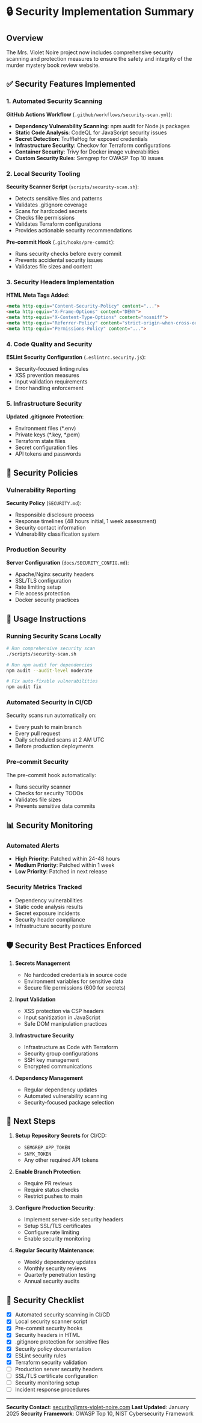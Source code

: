 # 🔒 Security Implementation Summary

## Overview

The Mrs. Violet Noire project now includes comprehensive security scanning and protection measures to ensure the safety and integrity of the murder mystery book review website.

## ✅ Security Features Implemented

### 1. Automated Security Scanning

**GitHub Actions Workflow** (`.github/workflows/security-scan.yml`):
- **Dependency Vulnerability Scanning**: npm audit for Node.js packages
- **Static Code Analysis**: CodeQL for JavaScript security issues
- **Secret Detection**: TruffleHog for exposed credentials
- **Infrastructure Security**: Checkov for Terraform configurations
- **Container Security**: Trivy for Docker image vulnerabilities
- **Custom Security Rules**: Semgrep for OWASP Top 10 issues

### 2. Local Security Tooling

**Security Scanner Script** (`scripts/security-scan.sh`):
- Detects sensitive files and patterns
- Validates .gitignore coverage
- Scans for hardcoded secrets
- Checks file permissions
- Validates Terraform configurations
- Provides actionable security recommendations

**Pre-commit Hook** (`.git/hooks/pre-commit`):
- Runs security checks before every commit
- Prevents accidental security issues
- Validates file sizes and content

### 3. Security Headers Implementation

**HTML Meta Tags Added**:
```html
<meta http-equiv="Content-Security-Policy" content="...">
<meta http-equiv="X-Frame-Options" content="DENY">
<meta http-equiv="X-Content-Type-Options" content="nosniff">
<meta http-equiv="Referrer-Policy" content="strict-origin-when-cross-origin">
<meta http-equiv="Permissions-Policy" content="...">
```

### 4. Code Quality and Security

**ESLint Security Configuration** (`.eslintrc.security.js`):
- Security-focused linting rules
- XSS prevention measures
- Input validation requirements
- Error handling enforcement

### 5. Infrastructure Security

**Updated .gitignore Protection**:
- Environment files (*.env)
- Private keys (*.key, *.pem)
- Terraform state files
- Secret configuration files
- API tokens and passwords

## 🚨 Security Policies

### Vulnerability Reporting

**Security Policy** (`SECURITY.md`):
- Responsible disclosure process
- Response timelines (48 hours initial, 1 week assessment)
- Security contact information
- Vulnerability classification system

### Production Security

**Server Configuration** (`docs/SECURITY_CONFIG.md`):
- Apache/Nginx security headers
- SSL/TLS configuration
- Rate limiting setup
- File access protection
- Docker security practices

## 🔧 Usage Instructions

### Running Security Scans Locally

```bash
# Run comprehensive security scan
./scripts/security-scan.sh

# Run npm audit for dependencies
npm audit --audit-level moderate

# Fix auto-fixable vulnerabilities
npm audit fix
```

### Automated Security in CI/CD

Security scans run automatically on:
- Every push to main branch
- Every pull request
- Daily scheduled scans at 2 AM UTC
- Before production deployments

### Pre-commit Security

The pre-commit hook automatically:
- Runs security scanner
- Checks for security TODOs
- Validates file sizes
- Prevents sensitive data commits

## 📊 Security Monitoring

### Automated Alerts

- **High Priority**: Patched within 24-48 hours
- **Medium Priority**: Patched within 1 week
- **Low Priority**: Patched in next release

### Security Metrics Tracked

- Dependency vulnerabilities
- Static code analysis results
- Secret exposure incidents
- Security header compliance
- Infrastructure security posture

## 🛡️ Security Best Practices Enforced

1. **Secrets Management**
   - No hardcoded credentials in source code
   - Environment variables for sensitive data
   - Secure file permissions (600 for secrets)

2. **Input Validation**
   - XSS protection via CSP headers
   - Input sanitization in JavaScript
   - Safe DOM manipulation practices

3. **Infrastructure Security**
   - Infrastructure as Code with Terraform
   - Security group configurations
   - SSH key management
   - Encrypted communications

4. **Dependency Management**
   - Regular dependency updates
   - Automated vulnerability scanning
   - Security-focused package selection

## 🚀 Next Steps

1. **Setup Repository Secrets** for CI/CD:
   - `SEMGREP_APP_TOKEN`
   - `SNYK_TOKEN`
   - Any other required API tokens

2. **Enable Branch Protection**:
   - Require PR reviews
   - Require status checks
   - Restrict pushes to main

3. **Configure Production Security**:
   - Implement server-side security headers
   - Setup SSL/TLS certificates
   - Configure rate limiting
   - Enable security monitoring

4. **Regular Security Maintenance**:
   - Weekly dependency updates
   - Monthly security reviews
   - Quarterly penetration testing
   - Annual security audits

## 📝 Security Checklist

- [x] Automated security scanning in CI/CD
- [x] Local security scanner script
- [x] Pre-commit security hooks
- [x] Security headers in HTML
- [x] .gitignore protection for sensitive files
- [x] Security policy documentation
- [x] ESLint security rules
- [x] Terraform security validation
- [ ] Production server security headers
- [ ] SSL/TLS certificate configuration
- [ ] Security monitoring setup
- [ ] Incident response procedures

---

**Security Contact**: security@mrs-violet-noire.com
**Last Updated**: January 2025
**Security Framework**: OWASP Top 10, NIST Cybersecurity Framework
